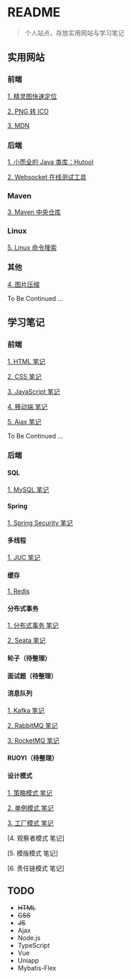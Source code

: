 # README

> 个人站点，存放实用网站与学习笔记

## 实用网站

### 前端

[1. 精灵图快速定位](https://www.spritecow.com/)

[2. PNG 转 ICO](https://www.img2go.com/zh/convert/png-to-ico)

[3. MDN](https://developer.mozilla.org/zh-CN/)

### 后端

[1. 小而全的 Java 类库：Hutool](https://doc.hutool.cn/pages/index/#%F0%9F%93%9A%E7%AE%80%E4%BB%8B)

[2. Websocket 在线测试工具](http://www.jsons.cn/websocket)

### Maven

[3. Maven 中央仓库](https://mvnrepository.com/)

### Linux

[5. Linux 命令搜索](https://wangchujiang.com/linux-commanda/)

### 其他

[4. 图片压缩](https://tinypng.com/)

To Be Continued ...

## 学习笔记

### 前端

[1. HTML 笔记](https://duoduo.center/HTML.md)

[2. CSS 笔记](https://duoduo.center/CSS.md)

[3. JavaScript 笔记](https://duoduo.center/JavaScript.md)

[4. 移动端 笔记](https://duoduo.center/移动端.md)

[5. Ajax 笔记](https://duoduo.center/Ajax.md)

To Be Continued ... 

### 后端

#### SQL

[1. MySQL 笔记](https://duoduo.center/MySQL.md)

#### Spring

[1. Spring Security 笔记](https://duoduo.center/Spring%20Security.md)

#### 多线程

[1. JUC 笔记](https://duoduo.center/JUC.md)

#### 缓存

[1. Redis](https://duoduo.center/Redis.md)

#### 分布式事务

[1. 分布式事务 笔记](https://duoduo.center/分布式事务.md)

[2. Seata 笔记](https://duoduo.center/Seata.md)

#### 轮子（待整理）

#### 面试题（待整理）

#### 消息队列

[1. Kafka 笔记](https://duoduo.center/Kafka.md)

[2. RabbitMQ 笔记](https://duoduo.center/RabbitMQ.md)

[3. RocketMQ 笔记](https://duoduo.center/RocketMQ.md)

#### RUOYI（待整理）

#### 设计模式

[1. 策略模式 笔记](https://duoduo.center/Kafka.md)

[2. 单例模式 笔记](https://duoduo.center/RabbitMQ.md)

[3. 工厂模式 笔记](https://duoduo.center/RocketMQ.md)

[4. 观察者模式 笔记]

[5. 模版模式 笔记]

[6. 责任链模式 笔记]

## TODO

- ~~HTML~~
- ~~CSS~~
- ~~JS~~
- Ajax
- Node.js
- TypeScript
- Vue
- Uniapp
- Mybatis-Flex